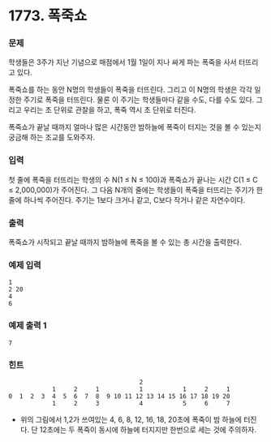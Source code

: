 # 1773. 폭죽쇼
### 문제
학생들은 3주가 지난 기념으로 매점에서 1월 1일이 지나 싸게 파는 폭죽을 사서 터뜨리고 있다.

폭죽쇼를 하는 동안 N명의 학생들이 폭죽을 터뜨린다. 그리고 이 N명의 학생은 각각 일정한 주기로 폭죽을 터뜨린다. 물론 이 주기는 학생들마다 같을 수도, 다를 수도 있다. 그리고 우리는 초 단위로 관찰을 하고, 폭죽 역시 초 단위로 터진다.

폭죽쇼가 끝날 때까지 얼마나 많은 시간동안 밤하늘에 폭죽이 터지는 것을 볼 수 있는지 궁금해 하는 조교를 도와주자.

### 입력
첫 줄에 폭죽을 터뜨리는 학생의 수 N(1 ≤ N ≤ 100)과 폭죽쇼가 끝나는 시간 C(1 ≤ C ≤ 2,000,000)가 주어진다. 그 다음 N개의 줄에는 학생들이 폭죽을 터뜨리는 주기가 한 줄에 하나씩 주어진다. 주기는 1보다 크거나 같고, C보다 작거나 같은 자연수이다.

### 출력
폭죽쇼가 시작되고 끝날 때까지 밤하늘에 폭죽을 볼 수 있는 총 시간을 출력한다.

### 예제 입력 
```
1 
2 20
4
6
```
### 예제 출력 1 
```
7
```
### 힌트
```
                                    2                        
            1     2     1           1           1     2     1
0  1  2  3  4  5  6  7  8  9 10 11 12 13 14 15 16 17 18 19 20
            1     2     3           4           5     6     7
```
- 위의 그림에서 1,2가 쓰여있는 4, 6, 8, 12, 16, 18, 20초에 폭죽이 밤 하늘에 터진다. 단 12초에는 두 폭죽이 동시에 하늘에 터지지만 한번으로 세는 것에 주의하자.
